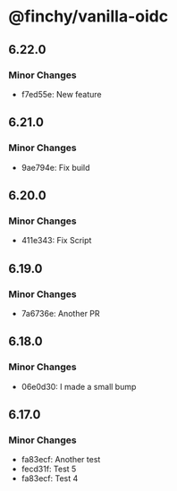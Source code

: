 # @finchy/vanilla-oidc

## 6.22.0

### Minor Changes

- f7ed55e: New feature

## 6.21.0

### Minor Changes

- 9ae794e: Fix build

## 6.20.0

### Minor Changes

- 411e343: Fix Script

## 6.19.0

### Minor Changes

- 7a6736e: Another PR

## 6.18.0

### Minor Changes

- 06e0d30: I made a small bump

## 6.17.0

### Minor Changes

- fa83ecf: Another test
- fecd31f: Test 5
- fa83ecf: Test 4
